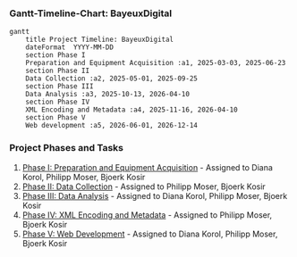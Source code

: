 ### Gantt-Timeline-Chart: BayeuxDigital

```mermaid
gantt
    title Project Timeline: BayeuxDigital
    dateFormat  YYYY-MM-DD
    section Phase I
    Preparation and Equipment Acquisition :a1, 2025-03-03, 2025-06-23
    section Phase II
    Data Collection :a2, 2025-05-01, 2025-09-25
    section Phase III
    Data Analysis :a3, 2025-10-13, 2026-04-10
    section Phase IV
    XML Encoding and Metadata :a4, 2025-11-16, 2026-04-10
    section Phase V
    Web development :a5, 2026-06-01, 2026-12-14
```

### Project Phases and Tasks

1. [Phase I: Preparation and Equipment Acquisition](https://github.com/bjorkk/BayeuxDigital/issues/8) - Assigned to Diana Korol, Philipp Moser, Bjoerk Kosir
2. [Phase II: Data Collection](https://github.com/bjorkk/BayeuxDigital/issues/9) - Assigned to Philipp Moser, Bjoerk Kosir
3. [Phase III: Data Analysis](https://github.com/bjorkk/BayeuxDigital/issues/10) - Assigned to Diana Korol, Philipp Moser, Bjoerk Kosir
4. [Phase IV: XML Encoding and Metadata](https://github.com/bjorkk/BayeuxDigital/issues/3) - Assigned to Philipp Moser, Bjoerk Kosir
5. [Phase V: Web Development](https://github.com/bjorkk/BayeuxDigital/issues/11) - Assigned to Diana Korol, Philipp Moser, Bjoerk Kosir

